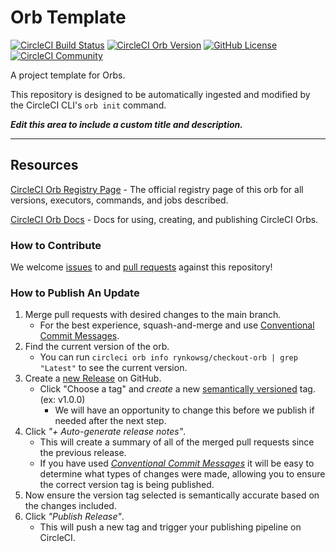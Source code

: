 # Orb Template


[![CircleCI Build Status](https://circleci.com/gh/rynkowsg/checkout-orb.svg?style=shield "CircleCI Build Status")](https://circleci.com/gh/rynkowsg/checkout-orb) [![CircleCI Orb Version](https://badges.circleci.com/orbs/rynkowsg/checkout-orb.svg)](https://circleci.com/developer/orbs/orb/rynkowsg/checkout-orb) [![GitHub License](https://img.shields.io/badge/license-MIT-lightgrey.svg)](https://raw.githubusercontent.com/rynkowsg/checkout-orb/master/LICENSE) [![CircleCI Community](https://img.shields.io/badge/community-CircleCI%20Discuss-343434.svg)](https://discuss.circleci.com/c/ecosystem/orbs)



A project template for Orbs.

This repository is designed to be automatically ingested and modified by the CircleCI CLI's `orb init` command.

_**Edit this area to include a custom title and description.**_

---

## Resources

[CircleCI Orb Registry Page](https://circleci.com/developer/orbs/orb/rynkowsg/checkout-orb) - The official registry page of this orb for all versions, executors, commands, and jobs described.

[CircleCI Orb Docs](https://circleci.com/docs/orb-intro/#section=configuration) - Docs for using, creating, and publishing CircleCI Orbs.

### How to Contribute

We welcome [issues](https://github.com/rynkowsg/checkout-orb/issues) to and [pull requests](https://github.com/rynkowsg/checkout-orb/pulls) against this repository!

### How to Publish An Update
1. Merge pull requests with desired changes to the main branch.
    - For the best experience, squash-and-merge and use [Conventional Commit Messages](https://conventionalcommits.org/).
2. Find the current version of the orb.
    - You can run `circleci orb info rynkowsg/checkout-orb | grep "Latest"` to see the current version.
3. Create a [new Release](https://github.com/rynkowsg/checkout-orb/releases/new) on GitHub.
    - Click "Choose a tag" and _create_ a new [semantically versioned](http://semver.org/) tag. (ex: v1.0.0)
      - We will have an opportunity to change this before we publish if needed after the next step.
4.  Click _"+ Auto-generate release notes"_.
    - This will create a summary of all of the merged pull requests since the previous release.
    - If you have used _[Conventional Commit Messages](https://conventionalcommits.org/)_ it will be easy to determine what types of changes were made, allowing you to ensure the correct version tag is being published.
5. Now ensure the version tag selected is semantically accurate based on the changes included.
6. Click _"Publish Release"_.
    - This will push a new tag and trigger your publishing pipeline on CircleCI.